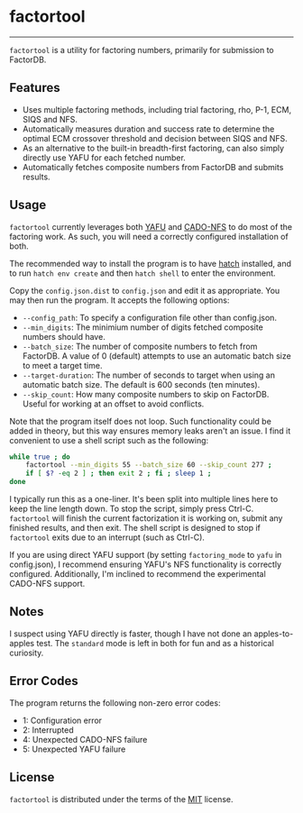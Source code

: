 # factortool

-----

`factortool` is a utility for factoring numbers, primarily for submission to FactorDB.

## Features

* Uses multiple factoring methods, including trial factoring, rho, P-1, ECM, SIQS
  and NFS.
* Automatically measures duration and success rate to determine the optimal ECM
  crossover threshold and decision between SIQS and NFS.
* As an alternative to the built-in breadth-first factoring, can also simply
  directly use YAFU for each fetched number.
* Automatically fetches composite numbers from FactorDB and submits results.

## Usage

`factortool` currently leverages both [YAFU](https://github.com/bbuhrow/yafu) and
[CADO-NFS](https://gitlab.inria.fr/cado-nfs/cado-nfs) to do most of the factoring
work. As such, you will need a correctly configured installation of both.

The recommended way to install the program is to have [hatch](https://hatch.pypa.io/latest/)
installed, and to run `hatch env create` and then `hatch shell` to enter the environment.

Copy the `config.json.dist` to `config.json` and edit it as appropriate. You may
then run the program. It accepts the following options:

* `--config_path`: To specify a configuration file other than config.json.
* `--min_digits`: The minimium number of digits fetched composite numbers should
  have.
* `--batch_size`: The number of composite numbers to fetch from FactorDB. A value
  of 0 (default) attempts to use an automatic batch size to meet a target time.
* `--target-duration`: The number of seconds to target when using an automatic
  batch size. The default is 600 seconds (ten minutes).
* `--skip_count`: How many composite numbers to skip on FactorDB. Useful for working
  at an offset to avoid conflicts.

Note that the program itself does not loop. Such functionality could be added in
theory, but this way ensures memory leaks aren't an issue. I find it convenient
to use a shell script such as the following:

```sh
while true ; do
    factortool --min_digits 55 --batch_size 60 --skip_count 277 ;
    if [ $? -eq 2 ] ; then exit 2 ; fi ; sleep 1 ;
done
```

I typically run this as a one-liner. It's been split into multiple lines here to
keep the line length down. To stop the script, simply press Ctrl-C. `factortool`
will finish the current factorization it is working on, submit any finished results,
and then exit. The shell script is designed to stop if `factortool` exits due to
an interrupt (such as Ctrl-C).

If you are using direct YAFU support (by setting `factoring_mode` to `yafu` in
config.json), I recommend ensuring YAFU's NFS functionality is correctly
configured. Additionally, I'm inclined to recommend the experimental CADO-NFS support.

## Notes

I suspect using YAFU directly is faster, though I have not done an apples-to-apples
test. The `standard` mode is left in both for fun and as a historical curiosity.

## Error Codes

The program returns the following non-zero error codes:

* 1: Configuration error
* 2: Interrupted
* 4: Unexpected CADO-NFS failure
* 5: Unexpected YAFU failure

## License

`factortool` is distributed under the terms of the [MIT](https://spdx.org/licenses/MIT.html)
license.
